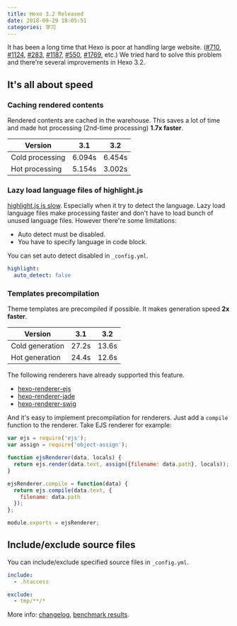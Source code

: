 ```yaml
---
title: Hexo 3.2 Released
date: 2018-09-29 18:05:51
categories: 学习
---
```


It has been a long time that Hexo is poor at handling large website. ([#710], [#1124], [#283], [#1187], [#550], [#1769], etc.) We tried hard to solve this problem and there're several improvements in Hexo 3.2.

## It's all about speed

### Caching rendered contents

Rendered contents are cached in the warehouse. This saves a lot of time and made hot processing (2nd-time processing) **1.7x faster**.

Version | 3.1 | 3.2
--- | --- | ---
Cold processing | 6.094s | 6.454s
Hot processing | 5.154s | 3.002s

### Lazy load language files of highlight.js

[highlight.js is slow][#1036]. Especially when it try to detect the language. Lazy load language files make processing faster and don't have to load bunch of unused language files. However there're some limitations:

- Auto detect must be disabled.
- You have to specify language in code block.

You can set auto detect disabled in `_config.yml`.

``` yaml
highlight:
  auto_detect: false
```

### Templates precompilation

Theme templates are precompiled if possible. It makes generation speed **2x faster**.

Version | 3.1 | 3.2
--- | --- | ---
Cold generation | 27.2s | 13.6s
Hot generation | 24.4s | 12.6s

The following renderers have already supported this feature.

- [hexo-renderer-ejs]
- [hexo-renderer-jade]
- [hexo-renderer-swig]

And it's easy to implement precompilation for renderers. Just add a `compile` function to the renderer. Take EJS renderer for example:

``` js
var ejs = require('ejs');
var assign = require('object-assign');

function ejsRenderer(data, locals) {
  return ejs.render(data.text, assign({filename: data.path}, locals));
}

ejsRenderer.compile = function(data) {
  return ejs.compile(data.text, {
    filename: data.path
  });
};

module.exports = ejsRenderer;
```

## Include/exclude source files

You can include/exclude specified source files in `_config.yml`.

``` yaml
include:
  - .htaccess

exclude:
  - tmp/**/*
```

More info: [changelog], [benchmark results].

[#710]: https://github.com/hexojs/hexo/issues/710
[#1124]: https://github.com/hexojs/hexo/issues/1124
[#283]: https://github.com/hexojs/hexo/issues/283
[#1187]: https://github.com/hexojs/hexo/issues/1187
[#550]: https://github.com/hexojs/hexo/issues/550
[#1769]: https://github.com/hexojs/hexo/issues/1769
[#1036]: https://github.com/hexojs/hexo/issues/1036
[hexo-renderer-ejs]: https://github.com/hexojs/hexo-renderer-ejs
[hexo-renderer-jade]: https://github.com/hexojs/hexo-renderer-jade
[hexo-renderer-swig]: https://github.com/hexojs/hexo-renderer-swig
[changelog]: https://github.com/hexojs/hexo/releases
[benchmark results]: https://docs.google.com/spreadsheets/d/1nLW3fPCtrkfMolz8UnUiKq5lqys6bIcZqrfksuvQHA0/edit?usp=sharing
